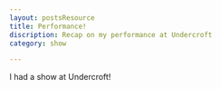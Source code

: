 ```yaml
---
layout: postsResource
title: Performance!
discription: Recap on my performance at Undercroft
category: show

---
```


I had a show at Undercroft!